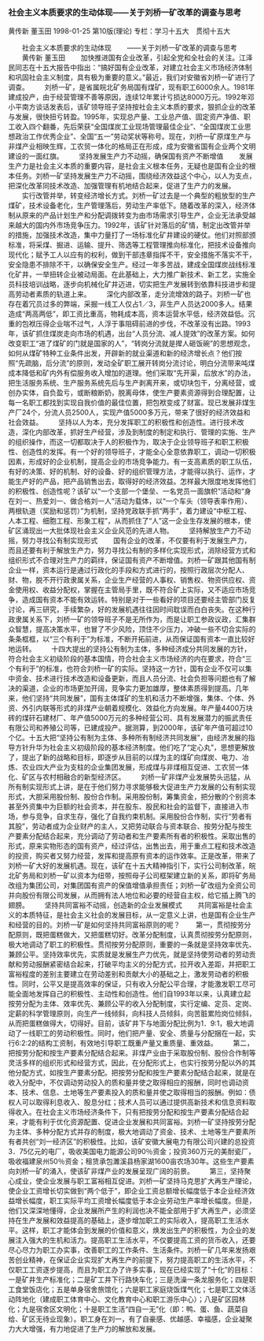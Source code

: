 ### 社会主义本质要求的生动体现——关于刘桥一矿改革的调查与思考
黄传新  董玉田
1998-01-25
第10版(理论)
专栏：学习十五大　贯彻十五大

　　社会主义本质要求的生动体现
　　——关于刘桥一矿改革的调查与思考
　　黄传新  董玉田
　　加快推进国有企业改革，引起全党和全社会的关注。江泽民同志在十五大报告中指出：“搞好国有企业改革，对建立社会主义市场经济体制和巩固社会主义制度，具有极为重要的意义。”最近，我们对安徽省刘桥一矿进行了调查。
　　刘桥一矿，是省属皖北矿务局国有煤矿，现有职工6000余人。1981年建成投产，由于经营管理不善等原因，连续12年累计亏损达8000万元。1992年邓小平南方谈话发表后，该矿领导班子坚持按社会主义本质的要求，狠抓企业的改革与发展，很快扭亏转盈。1995年，实现总产量、工业总产值、固定资产净值、职工收入四个翻番，先后荣获“全国煤炭工业现场管理最佳企业”、“全国煤炭工业思想政治工作优秀企业”、全国“五一”劳动奖状等称号。现在，刘桥一矿原煤生产与非煤产业相映生辉，工农贸一体化的格局正在形成，成为安徽省国有企业两个文明建设的一面红旗。
　　坚持发展生产力不动摇，确保国有资产不断增值
　　发展生产力是社会主义本质的重要内容，是社会主义根本任务，无疑也是国有企业的根本任务。刘桥一矿坚持发展生产力不动摇，围绕经济效益这个中心，以人为支点，把深化改革同技术改造、加强管理有机地结合起来，促进了生产力的发展。
　　实行改管并举，转变经济增长方式。刘桥一矿过去是一个典型的粗放型的生产煤矿，技术设备老化，生产管理落后，劳动生产率低下。随着改革的深入，经济体制从原来的产品计划生产和分配调拨转变为由市场需求引导生产，企业无法承受越来越大的国内外市场竞争压力。1992年，该矿针对落后的矿情，制定出改管并举的措施，加强技术改造，集中力量打了一场标准化矿井建设的硬仗。他们对照部颁标准，将采煤、掘进、运输、提升、筛选等工程管理推向标准化，把技术设备推向现代化；赋予工人以应有的权利，做到干部违章指挥不干，安全措施不落实不干，安全隐患不排除不干，以确保安全生产。经过一年多苦战，建成全国煤炭战线标准化矿井，一举扭转企业被动局面。在此基础上，大力推广新技术、新工艺，实施全员科技培训战略，逐步向机械化矿井迈进，切实把生产发展转到依靠科技进步和提高劳动者素质的轨道上来。
　　深化内部改革，走分流增效的路子。刘桥一矿也存在着冗员过多的弊端，采掘一线工人仅占1／3，非生产人员达2000多人。结果造成“两高两低”，即工资比重高，物耗成本高，资本运营水平低，经济效益低。沉重的包袱压得企业喘不过气，人浮于事阻碍前进的步伐，不改革没有出路。1993年，该矿抓住煤炭走向市场的机遇，出台“人员分流、减人提效”的改革方案。如何改变职工“进了煤矿的门就是国家的人”，“转岗分流就是撵人砸饭碗”的思想观念，如何从煤矿特种工业条件出发，开辟新的就业渠道和新的经济增长点？他们按照“先疏脑，后分流”的原则，发动全矿职工展开转岗分流讨论，明白分流带来吨煤成本降低和矿内外有偿服务收入增加的道理。他们采取“先开渠，后放水”的办法，把生活服务系统、生产服务系统先后与生产剥离开来，或切块包干，分离经营，或创办实体，自负盈亏，或断粮断奶，脱离母体，使生产要素资源得到合理配置，让每一名职工都找到实现自我价值的最佳位置，把包袱变成了财富。现已发展非煤生产厂24个，分流人员2500人，实现产值5000多万元，带来了很好的经济效益和社会效益。
　　坚持以人为本，充分发挥职工的积极性和创造性。进行技术改造，深化内部改革，抓好生产经营，涉及到制度的制定和执行、管理的实施、生产的组织操作，而这一切都取决于人的积极作为，取决于企业领导班子和职工积极性、创造性的发挥。有一个好的领导班子，才能全心全意依靠职工，调动一切积极因素，形成好的企业机制，提高企业的市场竞争能力。有一支高素质的职工队伍，有好的决策、好的机制、好的设备、好的组织管理方法，才能得以执行、运作，才能生产好的产品，把产品销售出去，取得好的经济效益。怎样最大限度地发挥他们的积极性、创造性呢？该矿以“一个支部一个堡垒、一名党员一面旗帜”活动和“身在刘一、热爱刘一、做合格刘一人”活动为载体，以“一个车头（领导表率作用）、两根轨道（奖励和惩罚）”为机制，坚持党政联手抓“两手”，着力建设“中枢工程、人本工程、细胞工程、形象工程”，从而抓住了“人”这一企业生存发展的根本，使矿区涌现出一大批体现社会主义企业风范的先进人物。
　　坚持解放生产力不动摇，努力寻找公有制实现形式
　　国有企业的改革，不仅要有利于发展生产力，而且还要有利于解放生产力，努力寻找公有制的多样化实现形式，消除经营方式和组织形式不合理对生产力的羁绊，保证国有资产不断增值。刘桥一矿跟其他国有制企业一样，资本运行是通过行政化的手段和方式进行的，按照行政层次分配人、财、物，脱不开行政隶属关系，企业生产经营的人事权、销售权、物资供应权、资金使用权、收益分配权，掌握在主管局手里，既不符合矿上实际，又不适应市场竞争，造成国有资本不能有效运转。特别是对于一些看好的项目还要经主管部门反复讨论，再三研究，手续繁杂，好的发展机遇往往因时间耽误而白白丧失。在这种行政隶属关系下，刘桥一矿的领导班子不是无所作为，而是让职工参政议政，汇集群众智慧，提高决策水平，也冒了不少风险，顶住不少压力，冲破一些不切合实际的条条框框，以“三个有利于”为标准，不断开拓前进，从而保证国有资本一直比较好地运转。
　　十四大提出的坚持公有制为主体，多种经济成分共同发展的方针，符合社会主义初级阶段的基本国情，符合社会主义市场经济的内在要求，符合“三个有利于”的标准，也符合刘桥一矿的实际。坚持这一方针，国有企业不仅可以集中资金、技术进行技术改造和设备更新，而且人员分流、社会负担等问题也有了解决的渠道，企业的市场更加开阔，竞争实力更加雄厚，整体素质得到提高。几年来，他们坚持“共同发展”，国有主体煤矿的生机和活力不断增强，集体、个体、外资、外引内联等形式的非煤产业朝着规模化、效益化方向发展。年产量4400万块砖的煤矸石建材厂、年产值5000万元的多种经营公司、具有发展潜力的振武责任有限公司和养殖公司等，已建成投产。据测算，到2000年，该矿年产值可超过10个亿。十五大把“坚持公有制为主体、多种所有制经济共同发展”，由经济发展的指导方针升华为社会主义初级阶段的基本经济制度。他们吃了“定心丸”，思想更解放了，提出了新的战略和目标，即逐步从目前的以煤为主的煤矿向煤炭、电力、冶炼、农业四大产业为支柱的企业集团发展，形成煤与非煤相互促进、工农贸一体化、矿区与农村相融合的新型经济区。
　　刘桥一矿非煤产业发展势头迅猛，从所有制实现形式上讲，是在于他们努力寻求能够极大促进生产力发展的公有制实现形式，大胆采用股份制、股份合作制。采用股份制，筹集资金，把分散的个别资本甚至外资集中为巨额的社会资本，并在股东、股民和社会的监督下，直接进入市场，参与竞争，自求生存，强化了自我约束机制。采用股份合作制，实行“劳者有其股”，劳动者成为企业财产的主人，又把劳动联合与资本联合、按劳分配与按生产要素分配结合起来，充分调动了劳动者和生产要素所有者的积极性。采取出售的形式，原来实物形态的国有资产，经过评估，出售出去，用于重点工程和技术改造的投资，购买者又努力经营，发挥和提高原有资本的运作效率。正是改革，带来了刘桥一矿大好的发展机遇。现在，该矿在十五大精神指引下，实行公司制改革，皖北矿务局和刘桥一矿以资本为纽带，按照母子公司框架建立新的关系，即将矿务局改组为集团公司，对集团国有资产的保值增值承担责任；刘桥一矿改组为全资公司并向股份有限公司发展，从而拥有法人地位和必要的经营自主权，给它插上腾飞的翅膀。
　　坚持共同富裕不动摇，创造新的企业发展模式
　　共同富裕是社会主义的本质特征，是社会主义社会的发展目标，从一定意义上讲，也是国有企业生产和经营的目的。刘桥一矿是如何坚持共同富裕原则的呢？
　　第一，贯彻按劳分配原则，既把蛋糕做大，又把蛋糕切好。改革分配制度，认真贯彻按劳分配原则，极大地调动了职工的积极性。贯彻按劳分配原则，重要的一条就是坚持效率优先、兼顾公平。坚持效率优先，实质就是发展生产力优先，就是坚持使劳动者的劳动贡献和劳动报酬紧密结合起来，打破平均主义的分配方式，拉开收入差距，并把职工富裕程度的差别主要建立在劳动差别和贡献大小的基础之上，激发劳动者的积极性。同时，公平又是提高效率的保证，只有收入分配公平合理，才能激发职工尽可能全面地发挥自己的积极性、主动性和创造性。他们自1993年以来，认真建立起按劳分配为主体、效率优先、兼顾公平的收入分配制度，实行定编、定员、定岗、定薪的科学管理原则，向生产一线倾斜，向科技人员倾斜，向苦脏累险岗位倾斜，从而把蛋糕做得大，切得好。目前，该矿井下与地面分配比例为1．9∶1，极大地调动了一线职工的劳动积极性。同时，他们把产量、安全、质量与分配捆在一起，实行6∶2∶2的结构工资制，有效地引导职工既重产量又重质量、重效益。
　　第二，把按劳分配和按生产要素分配结合起来。非煤产业由于采取股份制、股份合作制等灵活多样的组织形式和经营方式，因此，在分配形式上，也实行按劳分配以外的其他分配方式，如按生产要素分配。把按劳分配和按生产要素分配结合起来，就是在收入分配中，不仅调动劳动投入的质和量并使之取得相应的报酬，同时也调动资本、技术、信息、土地等生产要素投入的质和量并使之取得相当的报酬。例如：债权人可以取得利息收入、股息分红；技术人员可以通过提供高新技术和信息资料取得收入。在社会主义市场经济条件下，只有把按劳分配和按生产要素分配结合起来，才能有利于优化资源配置、促进企业发展和共同富裕。刘桥一矿坚持按劳分配为主体、多种分配方式并存的制度，极大地调动了资金、技术、土地等生产要素所有者共创“刘一经济区”的积极性。比如，该矿安徽大展电力有限公司兴建的总投资3．75亿元的电厂，吸收美国电力能源公司90％资金；投资360万元的美耐瓷厂，吸收福建泉州50％资金；租赁承包濉溪县杨家湖1600亩农场30年。这些生产要素向刘桥一矿的涌入，使该矿非煤产业的发展呈现广阔的前景。
　　第三，坚持聚心成业，使企业发展与职工富裕相互促进。刘桥一矿坚持马克思扩大再生产理论，使企业工资增长切实做到“两个低于”，即企业工资总额增长幅度低于本企业经济效益增长幅度，职工实际平均工资增长幅度低于本企业劳动生产率增长幅度。但是，他们又深深地懂得，企业发展所产生的利润也决不能全部用于扩大再生产，必须坚持在生产发展和效益提高的基础上，逐步增加职工的实际收入，提高职工生活水平。这样，职工才能体会到发展的价值和意义，焕发出生产的积极性，为企业的发展注入强大的生机和活力。提高职工生活水平，不仅要提高工资的货币收入，还要尽心尽力为职工办实事，改善职工的工作条件、生活条件。刘桥一矿几年来发扬艰苦创业精神，在保证企业实现扩大再生产的前提下，努力提高职工的生活水平，不仅职工工资逐步提高，而且为职工办了许多实事，现在已经实现了“十化”的目标：一是矿井生产标准化；二是矿工井下行路快车化；三是洗澡一条龙服务化；四是职工食堂饭店化；五是单身宿舍旅馆化；六是职工家庭烧饭煤气化；七是职工文体活动阵地化（建成职工体育中心、文化教育中心和职工游乐中心）；八是矿区园林化；九是宿舍区文明化；十是职工生活“四自一无”化（即：鸭、蛋、鱼、蔬菜自给、矿区无待业现象）。职工身在刘一，有了自豪感、优越感、幸福感，企业凝聚力大大增强，有力地促进了生产力的解放和发展。

